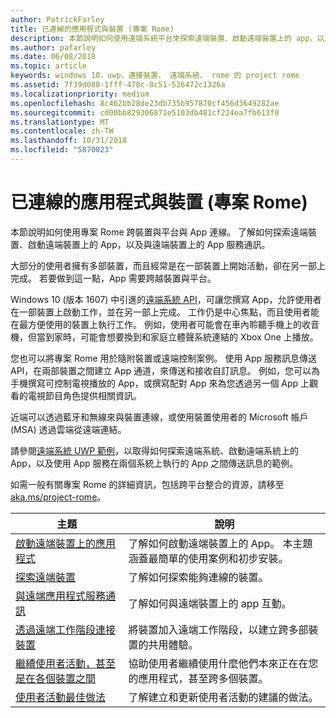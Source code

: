 ```yaml
---
author: PatrickFarley
title: 已連線的應用程式與裝置 (專案 Rome)
description: 本節說明如何使用遠端系統平台來探索遠端裝置、啟動遠端裝置上的 app，以及與遠端裝置上的 app 服務通訊。
ms.author: pafarley
ms.date: 06/08/2018
ms.topic: article
keywords: windows 10，uwp，連接裝置、 遠端系統、 rome 的 project rome
ms.assetid: 7f39d080-1fff-478c-8c51-526472c1326a
ms.localizationpriority: medium
ms.openlocfilehash: 8c462bb28de23db735b957870cf456d3649282ae
ms.sourcegitcommit: cd00bb829306871e5103db481cf224ea7fb613f0
ms.translationtype: MT
ms.contentlocale: zh-TW
ms.lasthandoff: 10/31/2018
ms.locfileid: "5870023"
---
```

# <a name="connected-apps-and-devices-project-rome"></a>已連線的應用程式與裝置 (專案 Rome)

本節說明如何使用專案 Rome 跨裝置與平台與 App 連線。 了解如何探索遠端裝置、啟動遠端裝置上的 App，以及與遠端裝置上的 App 服務通訊。

大部分的使用者擁有多部裝置，而且經常是在一部裝置上開始活動，卻在另一部上完成。 若要做到這一點，App 需要跨越裝置與平台。

Windows 10 (版本 1607) 中引進的[遠端系統 API](https://msdn.microsoft.com/library/windows/apps/Windows.System.RemoteSystems)，可讓您撰寫 App，允許使用者在一部裝置上啟動工作，並在另一部上完成。 工作仍是中心焦點，而且使用者能在最方便使用的裝置上執行工作。 例如，使用者可能會在車內聆聽手機上的收音機，但當到家時，可能會想要換到和家庭立體聲系統連結的 Xbox One 上播放。

您也可以將專案 Rome 用於隨附裝置或遠端控制案例。 使用 App 服務訊息傳送 API，在兩部裝置之間建立 App 通道，來傳送和接收自訂訊息。 例如，您可以為手機撰寫可控制電視播放的 App，或撰寫配對 App 來為您透過另一個 App 上觀看的電視節目角色提供相關資訊。  

近端可以透過藍牙和無線來與裝置連線，或使用裝置使用者的 Microsoft 帳戶 (MSA) 透過雲端從遠端連結。

請參閱[遠端系統 UWP 範例](https://github.com/Microsoft/Windows-universal-samples/tree/dev/Samples/RemoteSystems )，以取得如何探索遠端系統、啟動遠端系統上的 App，以及使用 App 服務在兩個系統上執行的 App 之間傳送訊息的範例。

如需一般有關專案 Rome 的詳細資訊，包括跨平台整合的資源，請移至 [aka.ms/project-rome](https://aka.ms/project-rome)。

| 主題 | 說明 |
|-------|-------------|
| [啟動遠端裝置上的應用程式](launch-a-remote-app.md) | 了解如何啟動遠端裝置上的 App。 本主題涵蓋最簡單的使用案例和初步安裝。  |
| [探索遠端裝置](discover-remote-devices.md)  | 了解如何探索能夠連線的裝置。 |
| [與遠端應用程式服務通訊](communicate-with-a-remote-app-service.md) | 了解如何與遠端裝置上的 app 互動。 |
| [透過遠端工作階段連接裝置](remote-sessions.md) | 將裝置加入遠端工作階段，以建立跨多部裝置的共用體驗。 |
| [繼續使用者活動，甚至是在各個裝置之間](useractivities.md)| 協助使用者繼續使用什麼他們本來正在在您的應用程式，甚至跨多個裝置。|
| [使用者活動最佳做法](useractivities-best-practices.md)| 了解建立和更新使用者活動的建議的做法。|

